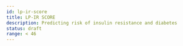 ```yaml
---
id: lp-ir-score
title: LP-IR SCORE
description: Predicting risk of insulin resistance and diabetes
status: draft
range: < 46
---
```


